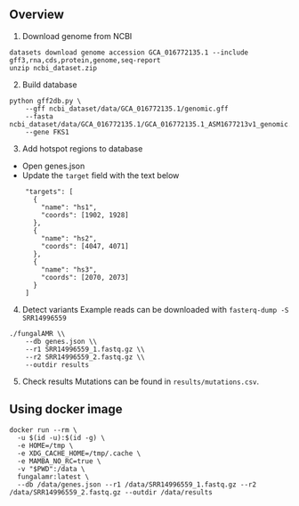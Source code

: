 ## Overview
1. Download genome from NCBI
```
datasets download genome accession GCA_016772135.1 --include gff3,rna,cds,protein,genome,seq-report
unzip ncbi_dataset.zip
```
2. Build database
```
python gff2db.py \
    --gff ncbi_dataset/data/GCA_016772135.1/genomic.gff 
    --fasta ncbi_dataset/data/GCA_016772135.1/GCA_016772135.1_ASM1677213v1_genomic.fna 
    --gene FKS1
```
3. Add hotspot regions to database
- Open genes.json
- Update the `target` field with the text below
```
    "targets": [
      {
        "name": "hs1",
        "coords": [1902, 1928]
      },
      {
        "name": "hs2",
        "coords": [4047, 4071]
      },
      {
        "name": "hs3",
        "coords": [2070, 2073]
      }
    ]
```
4. Detect variants
Example reads can be downloaded with `fasterq-dump -S SRR14996559`
```
./fungalAMR \\
    --db genes.json \\
    --r1 SRR14996559_1.fastq.gz \\
    --r2 SRR14996559_2.fastq.gz \\
    --outdir results
```
5. Check results
Mutations can be found in `results/mutations.csv`.


## Using docker image
```
docker run --rm \
  -u $(id -u):$(id -g) \
  -e HOME=/tmp \
  -e XDG_CACHE_HOME=/tmp/.cache \
  -e MAMBA_NO_RC=true \
  -v "$PWD":/data \
  fungalamr:latest \
  --db /data/genes.json --r1 /data/SRR14996559_1.fastq.gz --r2 /data/SRR14996559_2.fastq.gz --outdir /data/results
```